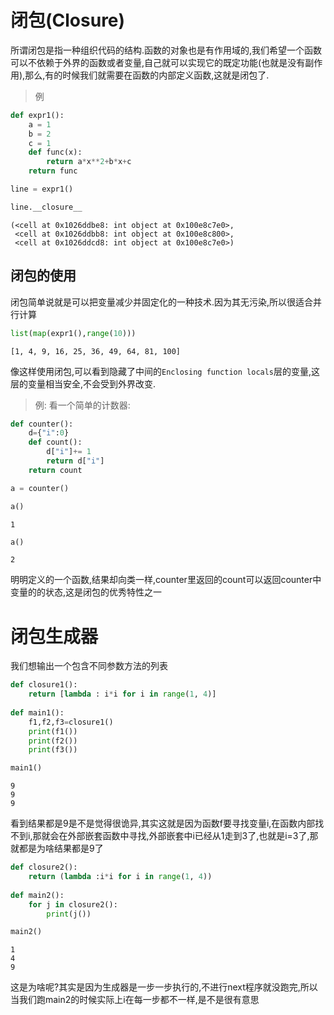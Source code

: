 
# 闭包(Closure)

所谓闭包是指一种组织代码的结构.函数的对象也是有作用域的,我们希望一个函数可以不依赖于外界的函数或者变量,自己就可以实现它的既定功能(也就是没有副作用),那么,有的时候我们就需要在函数的内部定义函数,这就是闭包了.


>例



```python
def expr1():
    a = 1
    b = 2
    c = 1
    def func(x):
        return a*x**2+b*x+c
    return func
```


```python
line = expr1()
```


```python
line.__closure__
```




    (<cell at 0x1026ddbe8: int object at 0x100e8c7e0>,
     <cell at 0x1026ddbb8: int object at 0x100e8c800>,
     <cell at 0x1026ddcd8: int object at 0x100e8c7e0>)



## 闭包的使用

闭包简单说就是可以把变量减少并固定化的一种技术.因为其无污染,所以很适合并行计算


```python
list(map(expr1(),range(10)))
```




    [1, 4, 9, 16, 25, 36, 49, 64, 81, 100]



像这样使用闭包,可以看到隐藏了中间的`Enclosing function locals`层的变量,这层的变量相当安全,不会受到外界改变.

> 例: 看一个简单的计数器:


```python
def counter():
    d={"i":0}
    def count():
        d["i"]+= 1
        return d["i"]
    return count
```


```python
a = counter()
```


```python
a()
```




    1




```python
a()
```




    2



明明定义的一个函数,结果却向类一样,counter里返回的count可以返回counter中变量的的状态,这是闭包的优秀特性之一

# 闭包生成器

我们想输出一个包含不同参数方法的列表


```python
def closure1():
    return [lambda : i*i for i in range(1, 4)]
    
def main1():
    f1,f2,f3=closure1()
    print(f1())
    print(f2())
    print(f3())
```


```python
main1()
```

    9
    9
    9


看到结果都是9是不是觉得很诡异,其实这就是因为函数f要寻找变量i,在函数内部找不到i,那就会在外部嵌套函数中寻找,外部嵌套中i已经从1走到3了,也就是i=3了,那就都是为啥结果都是9了


```python
def closure2():
    return (lambda :i*i for i in range(1, 4))
    
def main2():
    for j in closure2():
        print(j())
```


```python
main2()
```

    1
    4
    9


这是为啥呢?其实是因为生成器是一步一步执行的,不进行next程序就没跑完,所以当我们跑main2的时候实际上i在每一步都不一样,是不是很有意思
